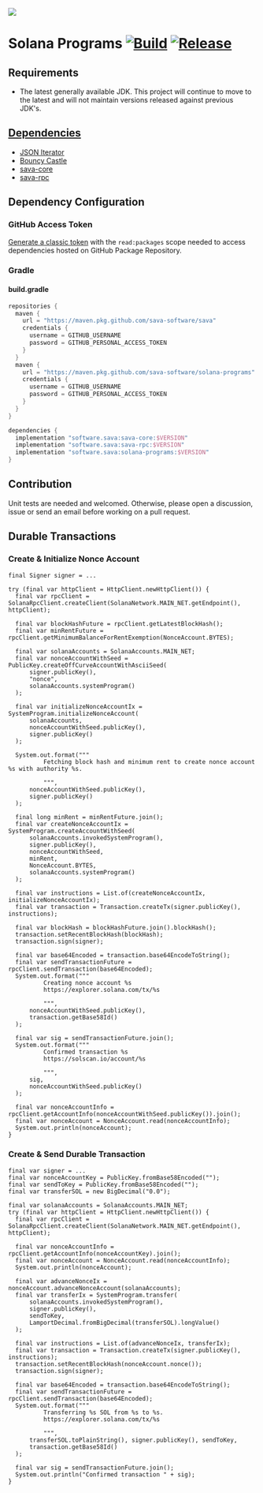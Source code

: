 ![](https://github.com/sava-software/sava/blob/003cf88b3cd2a05279027557f23f7698662d2999/assets/images/solana_java_cup.svg)

# Solana Programs [![Build](https://github.com/sava-software/anchor-src-gen/actions/workflows/gradle.yml/badge.svg)](https://github.com/sava-software/anchor-src-gen/actions/workflows/gradle.yml) [![Release](https://github.com/sava-software/anchor-src-gen/actions/workflows/release.yml/badge.svg)](https://github.com/sava-software/anchor-src-gen/actions/workflows/release.yml)

## Requirements

- The latest generally available JDK. This project will continue to move to the latest and will not maintain
  versions released against previous JDK's.

## [Dependencies](src/main/java/module-info.java)

- [JSON Iterator](https://github.com/comodal/json-iterator?tab=readme-ov-file#json-iterator)
- [Bouncy Castle](https://www.bouncycastle.org/download/bouncy-castle-java/#latest)
- [sava-core](https://github.com/sava-software/sava)
- [sava-rpc](https://github.com/sava-software/sava)

## Dependency Configuration

### GitHub Access Token

[Generate a classic token](https://github.com/settings/tokens) with the `read:packages` scope needed to access
dependencies hosted on GitHub Package Repository.

### Gradle

#### build.gradle

```groovy
repositories {
  maven {
    url = "https://maven.pkg.github.com/sava-software/sava"
    credentials {
      username = GITHUB_USERNAME
      password = GITHUB_PERSONAL_ACCESS_TOKEN
    }
  }
  maven {
    url = "https://maven.pkg.github.com/sava-software/solana-programs"
    credentials {
      username = GITHUB_USERNAME
      password = GITHUB_PERSONAL_ACCESS_TOKEN
    }
  }
}

dependencies {
  implementation "software.sava:sava-core:$VERSION"
  implementation "software.sava:sava-rpc:$VERSION"
  implementation "software.sava:solana-programs:$VERSION"
}
```

## Contribution

Unit tests are needed and welcomed. Otherwise, please open a discussion, issue or send an email before working on a pull
request.

## Durable Transactions

### Create & Initialize Nonce Account

```
final Signer signer = ...
 
try (final var httpClient = HttpClient.newHttpClient()) {
  final var rpcClient = SolanaRpcClient.createClient(SolanaNetwork.MAIN_NET.getEndpoint(), httpClient);

  final var blockHashFuture = rpcClient.getLatestBlockHash();
  final var minRentFuture = rpcClient.getMinimumBalanceForRentExemption(NonceAccount.BYTES);

  final var solanaAccounts = SolanaAccounts.MAIN_NET;
  final var nonceAccountWithSeed = PublicKey.createOffCurveAccountWithAsciiSeed(
      signer.publicKey(),
      "nonce",
      solanaAccounts.systemProgram()
  );

  final var initializeNonceAccountIx = SystemProgram.initializeNonceAccount(
      solanaAccounts,
      nonceAccountWithSeed.publicKey(),
      signer.publicKey()
  );
  
  System.out.format("""
          Fetching block hash and minimum rent to create nonce account %s with authority %s.
          
          """,
      nonceAccountWithSeed.publicKey(),
      signer.publicKey()
  );

  final long minRent = minRentFuture.join();
  final var createNonceAccountIx = SystemProgram.createAccountWithSeed(
      solanaAccounts.invokedSystemProgram(),
      signer.publicKey(),
      nonceAccountWithSeed,
      minRent,
      NonceAccount.BYTES,
      solanaAccounts.systemProgram()
  );

  final var instructions = List.of(createNonceAccountIx, initializeNonceAccountIx);
  final var transaction = Transaction.createTx(signer.publicKey(), instructions);

  final var blockHash = blockHashFuture.join().blockHash();
  transaction.setRecentBlockHash(blockHash);
  transaction.sign(signer);

  final var base64Encoded = transaction.base64EncodeToString();
  final var sendTransactionFuture = rpcClient.sendTransaction(base64Encoded);
  System.out.format("""
          Creating nonce account %s
          https://explorer.solana.com/tx/%s
          
          """,
      nonceAccountWithSeed.publicKey(),
      transaction.getBase58Id()
  );

  final var sig = sendTransactionFuture.join();
  System.out.format("""
          Confirmed transaction %s
          https://solscan.io/account/%s
          
          """,
      sig,
      nonceAccountWithSeed.publicKey()
  );

  final var nonceAccountInfo = rpcClient.getAccountInfo(nonceAccountWithSeed.publicKey()).join();
  final var nonceAccount = NonceAccount.read(nonceAccountInfo);
  System.out.println(nonceAccount);
}
```

### Create & Send Durable Transaction

```
final var signer = ...
final var nonceAccountKey = PublicKey.fromBase58Encoded("");
final var sendToKey = PublicKey.fromBase58Encoded("");
final var transferSOL = new BigDecimal("0.0");

final var solanaAccounts = SolanaAccounts.MAIN_NET;
try (final var httpClient = HttpClient.newHttpClient()) {
  final var rpcClient = SolanaRpcClient.createClient(SolanaNetwork.MAIN_NET.getEndpoint(), httpClient);

  final var nonceAccountInfo = rpcClient.getAccountInfo(nonceAccountKey).join();
  final var nonceAccount = NonceAccount.read(nonceAccountInfo);
  System.out.println(nonceAccount);

  final var advanceNonceIx = nonceAccount.advanceNonceAccount(solanaAccounts);
  final var transferIx = SystemProgram.transfer(
      solanaAccounts.invokedSystemProgram(),
      signer.publicKey(),
      sendToKey,
      LamportDecimal.fromBigDecimal(transferSOL).longValue()
  );

  final var instructions = List.of(advanceNonceIx, transferIx);
  final var transaction = Transaction.createTx(signer.publicKey(), instructions);
  transaction.setRecentBlockHash(nonceAccount.nonce());
  transaction.sign(signer);

  final var base64Encoded = transaction.base64EncodeToString();
  final var sendTransactionFuture = rpcClient.sendTransaction(base64Encoded);
  System.out.format("""
          Transferring %s SOL from %s to %s.
          https://explorer.solana.com/tx/%s
          
          """,
      transferSOL.toPlainString(), signer.publicKey(), sendToKey,
      transaction.getBase58Id()
  );

  final var sig = sendTransactionFuture.join();
  System.out.println("Confirmed transaction " + sig);
}
```
